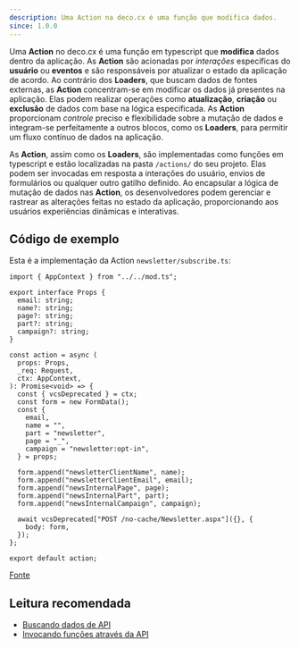 ```yaml
---
description: Uma Action na deco.cx é uma função que modifica dados.
since: 1.0.0
---
```


Uma **Action** no deco.cx é uma função em typescript que **modifica** dados
dentro da aplicação. As **Action** são acionadas por _interações_ específicas do
**usuário** ou **eventos** e são responsáveis por atualizar o estado da
aplicação de acordo. Ao contrário dos **Loaders**, que buscam dados de fontes
externas, as **Action** concentram-se em modificar os dados já presentes na
aplicação. Elas podem realizar operações como **atualização**, **criação** ou
**exclusão** de dados com base na lógica especificada. As **Action**
proporcionam _controle_ preciso e flexibilidade sobre a mutação de dados e
integram-se perfeitamente a outros blocos, como os **Loaders**, para permitir um
fluxo contínuo de dados na aplicação.

As **Action**, assim como os **Loaders**, são implementadas como funções em
typescript e estão localizadas na pasta `/actions/` do seu projeto. Elas podem
ser invocadas em resposta a interações do usuário, envios de formulários ou
qualquer outro gatilho definido. Ao encapsular a lógica de mutação de dados nas
**Action**, os desenvolvedores podem gerenciar e rastrear as alterações feitas
no estado da aplicação, proporcionando aos usuários experiências dinâmicas e
interativas.

## Código de exemplo

Esta é a implementação da Action `newsletter/subscribe.ts`:

```tsx
import { AppContext } from "../../mod.ts";

export interface Props {
  email: string;
  name?: string;
  page?: string;
  part?: string;
  campaign?: string;
}

const action = async (
  props: Props,
  _req: Request,
  ctx: AppContext,
): Promise<void> => {
  const { vcsDeprecated } = ctx;
  const form = new FormData();
  const {
    email,
    name = "",
    part = "newsletter",
    page = "_",
    campaign = "newsletter:opt-in",
  } = props;

  form.append("newsletterClientName", name);
  form.append("newsletterClientEmail", email);
  form.append("newsInternalPage", page);
  form.append("newsInternalPart", part);
  form.append("newsInternalCampaign", campaign);

  await vcsDeprecated["POST /no-cache/Newsletter.aspx"]({}, {
    body: form,
  });
};

export default action;
```

[Fonte](https://github.com/deco-cx/apps/blob/3e337b6b2996d7ecd72db34174896638c92f8811/vtex/actions/newsletter/subscribe.ts#L1C1-L37C23)

## Leitura recomendada

- [Buscando dados de API](/docs/pt/developing/fetching-data)
- [Invocando funções através da API](/docs/pt/developing/fetching-data-client)
